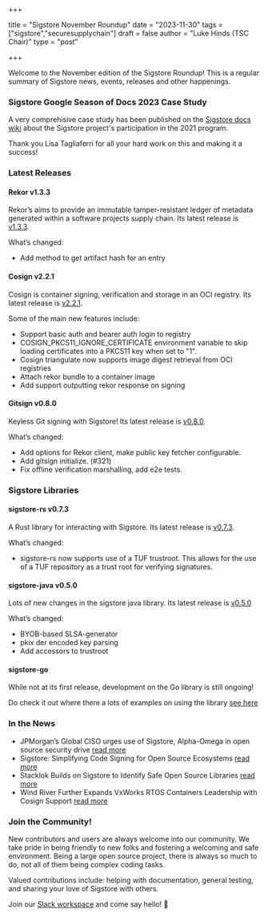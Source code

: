 +++

title = "Sigstore November Roundup"
date = "2023-11-30"
tags = ["sigstore","securesupplychain"]
draft = false
author = "Luke Hinds (TSC Chair)"
type = "post"

+++

Welcome to the November edition of the Sigstore Roundup! This is a regular summary of Sigstore news, events, releases and other happenings.

### Sigstore Google Season of Docs 2023 Case Study
 
A very comprehisive case study has been published on the [Sigstore docs wiki](https://github.com/sigstore/docs/wiki/Sigstore-Google-Season-of-Docs-2023-Case-Study) about the Sigstore project's participation in the 2021 program.

Thank you Lisa Tagliaferri for all your hard work on this and making it a success!

### Latest Releases

#### Rekor v1.3.3

Rekor’s aims to provide an immutable tamper-resistant ledger of metadata generated within a software projects supply chain. Its latest release is [v1.3.3](https://github.com/sigstore/rekor/releases/tag/v1.3.3).

What’s changed:

- Add method to get artifact hash for an entry 

#### Cosign v2.2.1

Cosign is container signing, verification and storage in an OCI registry. Its latest release is [v2.2.1](https://github.com/sigstore/cosign/releases/tag/v2.2.1).

Some of the main new features include:

- Support basic auth and bearer auth login to registry
- COSIGN_PKCS11_IGNORE_CERTIFICATE environment variable to skip loading certificates into a PKCS11 key when set to "1".
- Cosign triangulate now supports image digest retrieval from OCI registries
- Attach rekor bundle to a container image
- Add support outputting rekor response on signing

#### Gitsign v0.8.0

Keyless Git signing with Sigstore! Its latest release is [v0.8.0](https://github.com/sigstore/gitsign/releases/tag/v0.8.0).

What’s changed:

- Add options for Rekor client, make public key fetcher configurable.
- Add gitsign initialize. (#321)
- Fix offline verification marshalling, add e2e tests.

### Sigstore Libraries

#### sigstore-rs v0.7.3

A Rust library for interacting with Sigstore. Its latest release is [v0.7.3](https://github.com/sigstore/sigstore-rs/releases/tag/v0.7.3).

What’s changed:

- sigstore-rs now supports use of a TUF trustroot. This allows for the use of a TUF repository as a trust root for verifying signatures.

#### sigstore-java v0.5.0

Lots of new changes in the sigstore java library. Its latest release is [v0.5.0](https://github.com/sigstore/sigstore-java/releases/tag/v0.5.0)

What’s changed:

- BYOB-based SLSA-generator
- pkix der encoded key parsing
- Add accessors to trustroot 

#### sigstore-go

While not at its first release, development on the Go library is still ongoing!

Do check it out where there a lots of examples on using the library [see here](https://github.com/sigstore/sigstore-go#examples)

### In the News

- JPMorgan’s Global CISO urges use of Sigstore, Alpha-Omega in open source security drive [read more](https://www.thestack.technology/jpmorgans-global-ciso-use-sigstore-alpha-omega/)
- Sigstore: Simplifying Code Signing for Open Source Ecosystems [read more](https://openssf.org/blog/2023/11/21/sigstore-simplifying-code-signing-for-open-source-ecosystems/)
- Stacklok Builds on Sigstore to Identify Safe Open Source Libraries [read more](https://thenewstack.io/stacklok-builds-on-sigstore-to-identify-safe-open-source-libraries/)
- Wind River Further Expands VxWorks RTOS Containers Leadership with Cosign Support [read more](https://www.businesswire.com/news/home/20231101614010/en/)

### Join the Community!

New contributors and users are always welcome into our community. We take pride in being friendly to new folks and fostering a welcoming and safe environment. Being a large open source project, there is always so much to do, not all of them being complex coding tasks.

Valued contributions include: helping with documentation, general testing, and sharing your love of Sigstore with others.

Join our [Slack workspace](https://join.slack.com/t/sigstore/shared_invite/zt-mhs55zh0-XmY3bcfWn4XEyMqUUutbUQ) and come say hello! 👋